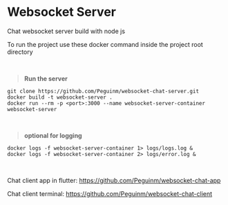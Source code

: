 # Websocket Server

Chat websocket server build with node js

To run the project use these docker command inside the project root directory

<br>

> **Run the server**

```
git clone https://github.com/Peguinm/websocket-chat-server.git
docker build -t websocket-server .
docker run --rm -p <port>:3000 --name websocket-server-container websocket-server

```

<br>

> **optional for logging**

```
docker logs -f websocket-server-container 1> logs/logs.log &
docker logs -f websocket-server-container 2> logs/error.log &

```

<br>

Chat client app in flutter: https://github.com/Peguinm/websocket-chat-app

Chat client terminal: https://github.com/Peguinm/websocket-chat-client
